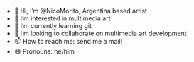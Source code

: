 - 👋 Hi, I’m @NicoMorito, Argentina based artist
- 👀 I’m interested in multimedia art
- 🌱 I’m currently learning git
- 💞️ I’m looking to collaborate on multimedia art development
- 📫 How to reach me: send me a mail!
- 😄 Pronouns: he/him

<!---
NicoMorito/NicoMorito is a ✨ special ✨ repository because its `README.md` (this file) appears on your GitHub profile.
You can click the Preview link to take a look at your changes.
--->
